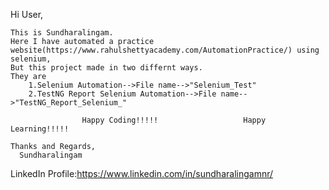 Hi User,

	This is Sundharalingam. 
	Here I have automated a practice website(https://www.rahulshettyacademy.com/AutomationPractice/) using selenium, 
	But this project made in two differnt ways. 
	They are 
		1.Selenium Automation-->File name-->"Selenium_Test" 
		2.TestNG Report Selenium Automation-->File name-->"TestNG_Report_Selenium_"
		
					Happy Coding!!!!!					Happy Learning!!!!!
		
	Thanks and Regards,
	  Sundharalingam
LinkedIn Profile:https://www.linkedin.com/in/sundharalingamnr/
